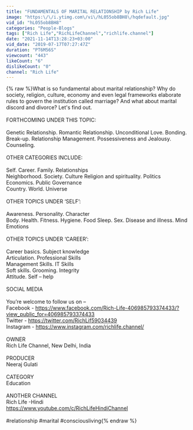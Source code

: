 ```yaml
---
title: "FUNDAMENTALS OF MARITAL RELATIONSHIP by Rich Life"
image: "https:\/\/i.ytimg.com\/vi\/hL055ob8BH8\/hqdefault.jpg"
vid_id: "hL055ob8BH8"
categories: "People-Blogs"
tags: ["Rich Life","RichLifeChannel","richlife.channel"]
date: "2021-11-14T13:28:23+03:00"
vid_date: "2019-07-17T07:27:47Z"
duration: "PT6M56S"
viewcount: "443"
likeCount: "6"
dislikeCount: "0"
channel: "Rich Life"
---
```

{% raw %}What is so fundamental about marital relationship? Why do society, religion, culture, economy and even legal frameworks elaborate rules to govern the institution called marriage? And what about marital discord and divorce? Let's find out. <br /><br />FORTHCOMING UNDER THIS TOPIC:<br /><br />Genetic Relationship. Romantic Relationship. Unconditional Love. Bonding. Break-up. Relationship Management. Possessiveness and Jealousy. Counseling. <br /><br />OTHER CATEGORIES INCLUDE:<br /><br />Self. Career. Family. Relationships <br />Neighborhood. Society. Culture Religion and spirituality. Politics<br />Economics. Public Governance <br />Country. World. Universe<br /><br />OTHER TOPICS UNDER ‘SELF’:<br /><br />Awareness. Personality. Character <br />Body. Health. Fitness. Hygiene. Food Sleep. Sex. Disease and illness. Mind<br />Emotions<br /><br />OTHER TOPICS UNDER ‘CAREER’:<br /><br />Career basics. Subject knowledge <br />Articulation. Professional Skills<br />Management Skills. IT Skills<br />Soft skills. Grooming. Integrity <br />Attitude. Self – help<br /><br />SOCIAL MEDIA<br /><br />You’re welcome to follow us on – <br />Facebook - <a rel="nofollow" target="blank" href="https://www.facebook.com/Rich-Life-406985793374433/?view_public_for=406985793374433">https://www.facebook.com/Rich-Life-406985793374433/?view_public_for=406985793374433</a><br />Twitter - <a rel="nofollow" target="blank" href="https://twitter.com/RichLif59034439">https://twitter.com/RichLif59034439</a><br />Instagram - <a rel="nofollow" target="blank" href="https://www.instagram.com/richlife.channel/">https://www.instagram.com/richlife.channel/</a><br /><br />OWNER<br />Rich Life Channel, New Delhi, India <br /><br />PRODUCER<br />Neeraj Gulati <br /><br />CATEGORY<br />Education <br /><br />ANOTHER CHANNEL<br />Rich Life -Hindi<br /><a rel="nofollow" target="blank" href="https://www.youtube.com/c/RichLifeHindiChannel">https://www.youtube.com/c/RichLifeHindiChannel</a><br /><br />#relationship #marital #consciousliving{% endraw %}
